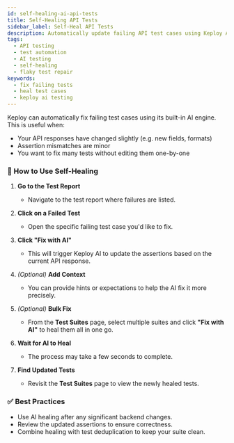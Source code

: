 ```yaml
---
id: self-healing-ai-api-tests
title: Self-Healing API Tests
sidebar_label: Self-Heal API Tests
description: Automatically update failing API test cases using Keploy AI.
tags:
  - API testing
  - test automation
  - AI testing
  - self-healing
  - flaky test repair
keywords:
  - fix failing tests
  - heal test cases
  - keploy ai testing
---
```


Keploy can automatically fix failing test cases using its built-in AI engine. This is useful when:

- Your API responses have changed slightly (e.g. new fields, formats)
- Assertion mismatches are minor
- You want to fix many tests without editing them one-by-one

### 🔧 How to Use Self-Healing

1. **Go to the Test Report**
   - Navigate to the test report where failures are listed.

2. **Click on a Failed Test**
   - Open the specific failing test case you'd like to fix.

3. **Click "Fix with AI"**
   - This will trigger Keploy AI to update the assertions based on the current API response.

4. *(Optional)* **Add Context**
   - You can provide hints or expectations to help the AI fix it more precisely.

5. *(Optional)* **Bulk Fix**
   - From the **Test Suites** page, select multiple suites and click **"Fix with AI"** to heal them all in one go.

6. **Wait for AI to Heal**
   - The process may take a few seconds to complete.

7. **Find Updated Tests**
   - Revisit the **Test Suites** page to view the newly healed tests.

### ✅ Best Practices

- Use AI healing after any significant backend changes.
- Review the updated assertions to ensure correctness.
- Combine healing with test deduplication to keep your suite clean.

[//]: # (You can read more on [Test Reports]&#40;/docs/running-keploy/review-and-improve-ai-generated-tests&#41; or [Running Tests]&#40;/docs/running-keploy/run-ai-generated-api-tests&#41;.)
